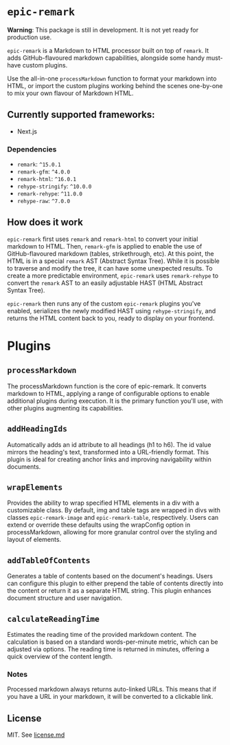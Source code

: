 # `epic-remark`

**Warning**: This package is still in development. It is not yet ready for production use.

`epic-remark` is a Markdown to HTML processor built on top of `remark`. It adds GitHub-flavoured markdown capabilities, alongside some handy must-have custom plugins. 

Use the all-in-one `processMarkdown` function to format your markdown into HTML, or import the custom plugins working behind the scenes one-by-one to mix your own flavour of Markdown HTML.

## Currently supported frameworks: 
* Next.js

### Dependencies
- `remark`: `^15.0.1`
- `remark-gfm`: `^4.0.0`
- `remark-html`: `^16.0.1`
- `rehype-stringify`: `^10.0.0`
- `remark-rehype`: `^11.0.0`
- `rehype-raw`: `^7.0.0`

## How does it work
`epic-remark` first uses `remark` and `remark-html` to convert your initial markdown to HTML. Then, `remark-gfm` is applied to enable the use of GitHub-flavoured markdown (tables, strikethrough, etc). At this point, the HTML is in a special `remark` AST (Abstract Syntax Tree). While it is possible to traverse and modify the tree, it can have some unexpected results. To create a more predictable environment, `epic-remark` uses `remark-rehype` to convert the `remark` AST to an easily adjustable HAST (HTML Abstract Syntax Tree). 

`epic-remark` then runs any of the custom `epic-remark` plugins you've enabled, serializes the newly modified HAST using `rehype-stringify`, and returns the HTML content back to you, ready to display on your frontend.

# Plugins

## `processMarkdown`
The processMarkdown function is the core of epic-remark. It converts markdown to HTML, applying a range of configurable options to enable additional plugins during execution. It is the primary function you'll use, with other plugins augmenting its capabilities.

## `addHeadingIds`
Automatically adds an id attribute to all headings (h1 to h6). The id value mirrors the heading's text, transformed into a URL-friendly format. This plugin is ideal for creating anchor links and improving navigability within documents.

## `wrapElements`
Provides the ability to wrap specified HTML elements in a div with a customizable class. By default, img and table tags are wrapped in divs with classes `epic-remark-image` and `epic-remark-table`, respectively. Users can extend or override these defaults using the wrapConfig option in processMarkdown, allowing for more granular control over the styling and layout of elements.

## `addTableOfContents`
Generates a table of contents based on the document's headings. Users can configure this plugin to either prepend the table of contents directly into the content or return it as a separate HTML string. This plugin enhances document structure and user navigation.

## `calculateReadingTime`
Estimates the reading time of the provided markdown content. The calculation is based on a standard words-per-minute metric, which can be adjusted via options. The reading time is returned in minutes, offering a quick overview of the content length.

### Notes
Processed markdown always returns auto-linked URLs. This means that if you have a URL in your markdown, it will be converted to a clickable link. 

## License
MIT. See [license.md](LICENSE.md)